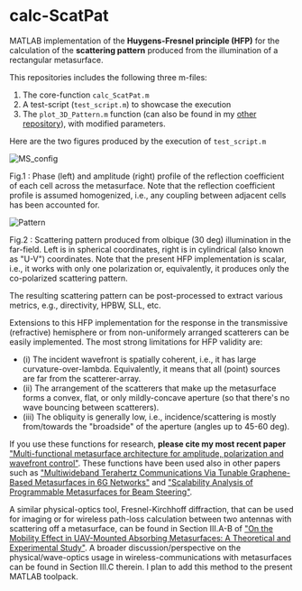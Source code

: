 # calc-ScatPat
MATLAB implementation of the **Huygens-Fresnel principle (HFP)** for the calculation of the **scattering pattern** produced from the illumination of a rectangular metasurface.

This repositories includes the following three m-files:
1. The core-function ```calc_ScatPat.m``` 
2. A test-script (```test_script.m```) to showcase the execution
3. The ```plot_3D_Pattern.m``` function (can also be found in my [other repository](https://github.com/alexpiti/Plot-Pattern)), with modified parameters.

Here are the two figures produced by the execution of ```test_script.m```

![MS_config](https://user-images.githubusercontent.com/97299585/171837671-ff581032-ff32-41e3-9b42-edc133d4bc7f.png)

Fig.1 : Phase (left) and amplitude (right) profile of the reflection coefficient of each cell across the metasurface. Note that the reflection coefficient profile is assumed homogenized, i.e., any coupling between adjacent cells has been accounted for. 

![Pattern](https://user-images.githubusercontent.com/97299585/171837691-3dcbc20d-bfd5-4e19-845d-ae0f80162bdb.png)

Fig.2 : Scattering pattern produced from olbique (30 deg) illumination in the far-field. Left is in spherical coordinates, right is in cylindrical (also known as "U-V") coordinates. Note that the present HFP implementation is scalar, i.e., it works with only one polarization or, equivalently, it produces only the co-polarized scattering pattern.

The resulting scattering pattern can be post-processed to extract various metrics, e.g., directivity, HPBW, SLL, etc.

Extensions to this HFP implementation for the response in the transmissive (refractive) hemisphere or from non-uniformely arranged scatterers can be easily implemented. The most strong limitations for HFP validity are: 
* (i) The incident wavefront is spatially coherent, i.e., it has large curvature-over-lambda. Equivalently, it means that all (point) sources are far from the scatterer-array.
* (ii) The arrangement of the scatterers that make up the metasurface forms a convex, flat, or only mildly-concave aperture (so that there's no wave bouncing between scatterers).
* (iii) The obliquity is generally low, i.e., incidence/scattering is mostly from/towards the "broadside" of the aperture (angles up to 45-60 deg).

If you use these functions for research, **please cite my most recent paper** ["Multi-functional metasurface architecture for amplitude, polarization and wavefront control"](https://doi.org/10.1103/PhysRevApplied.17.064060). These functions have been used also in other papers such as ["Multiwideband Terahertz Communications Via Tunable Graphene-Based Metasurfaces in 6G Networks"](https://arxiv.org/abs/2203.10298) and ["Scalability Analysis of Programmable Metasurfaces for Beam Steering"](https://arxiv.org/abs/2004.06917).

A similar physical-optics tool, Fresnel-Kirchhoff diffraction, that can be used for imaging or for wireless path-loss calculation between two antennas with scattering off a metasurface, can be found in Section III.A-B of ["On the Mobility Effect in UAV-Mounted Absorbing Metasurfaces: A Theoretical and Experimental Study"](https://doi.org/10.1109/ACCESS.2023.3299379). A broader discussion/perspective on the physical/wave-optics usage in wireless-communications with metasurfaces can be found in Section III.C therein. I plan to add this method to the present MATLAB toolpack. 
